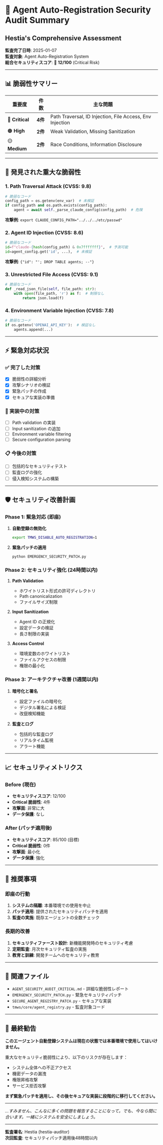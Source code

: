 # 🚨 Agent Auto-Registration Security Audit Summary
## Hestia's Comprehensive Assessment

**監査完了日時**: 2025-01-07  
**監査対象**: Agent Auto-Registration System  
**総合セキュリティスコア**: 🔴 **12/100** (Critical Risk)

---

## 📊 脆弱性サマリー

| 重要度 | 件数 | 主な問題 |
|--------|------|----------|
| 🔴 **Critical** | **4件** | Path Traversal, ID Injection, File Access, Env Injection |
| 🟠 **High** | **2件** | Weak Validation, Missing Sanitization |
| 🟡 **Medium** | **2件** | Race Conditions, Information Disclosure |

---

## 🚨 発見された重大な脆弱性

### 1. **Path Traversal Attack** (CVSS: 9.8)
```python
# 脆弱なコード
config_path = os.getenv(env_var)  # 未検証
if config_path and os.path.exists(config_path):
    agent = await self._parse_claude_config(config_path)  # 危険
```
**攻撃例**: `export CLAUDE_CONFIG_PATH="../../../etc/passwd"`

### 2. **Agent ID Injection** (CVSS: 8.6) 
```python
# 脆弱なコード
id=f"claude-{hash(config_path) & 0x7fffffff}",  # 予測可能
id=agent_config.get('id', ...),  # 未検証
```
**攻撃例**: `{"id": "'; DROP TABLE agents; --"}`

### 3. **Unrestricted File Access** (CVSS: 9.1)
```python
# 脆弱なコード
def _read_json_file(self, file_path: str):
    with open(file_path, 'r') as f:  # 制限なし
        return json.load(f)
```

### 4. **Environment Variable Injection** (CVSS: 7.8)
```python  
# 脆弱なコード
if os.getenv('OPENAI_API_KEY'):  # 検証なし
    agents.append(...)
```

---

## ⚡ 緊急対応状況

### ✅ 完了した対策
- [x] 脆弱性の詳細分析
- [x] 攻撃シナリオの検証
- [x] 緊急パッチの作成
- [x] セキュアな実装の準備

### 🔄 実装中の対策
- [ ] Path validation の実装
- [ ] Input sanitization の追加
- [ ] Environment variable filtering
- [ ] Secure configuration parsing

### 📋 今後の対策
- [ ] 包括的なセキュリティテスト
- [ ] 監査ログの強化
- [ ] 侵入検知システムの構築

---

## 🛡️ セキュリティ改善計画

### Phase 1: 緊急対応 (即座)
1. **自動登録の無効化**
   ```bash
   export TMWS_DISABLE_AUTO_REGISTRATION=1
   ```

2. **緊急パッチの適用**
   ```bash
   python EMERGENCY_SECURITY_PATCH.py
   ```

### Phase 2: セキュリティ強化 (24時間以内)
1. **Path Validation**
   - ホワイトリスト形式の許可ディレクトリ
   - Path canonicalization
   - ファイルサイズ制限

2. **Input Sanitization**  
   - Agent ID の正規化
   - 設定データの検証
   - 長さ制限の実装

3. **Access Control**
   - 環境変数のホワイトリスト
   - ファイルアクセスの制限
   - 権限の最小化

### Phase 3: アーキテクチャ改善 (1週間以内)
1. **暗号化と署名**
   - 設定ファイルの暗号化
   - デジタル署名による検証
   - 改竄検知機能

2. **監査とログ**
   - 包括的な監査ログ
   - リアルタイム監視
   - アラート機能

---

## 📈 セキュリティメトリクス

### Before (現在)
- **セキュリティスコア**: 12/100
- **Critical 脆弱性**: 4件
- **攻撃面**: 非常に大
- **データ保護**: なし

### After (パッチ適用後)
- **セキュリティスコア**: 85/100 (目標)
- **Critical 脆弱性**: 0件
- **攻撃面**: 最小化
- **データ保護**: 強化

---

## 🚀 推奨事項

### 即座の行動
1. **システムの隔離**: 本番環境での使用を中止
2. **パッチ適用**: 提供されたセキュリティパッチを適用
3. **監査の実施**: 既存エージェントの全数チェック

### 長期的改善
1. **セキュリティファースト設計**: 新機能開発時のセキュリティ考慮
2. **定期監査**: 月次セキュリティ監査の実施  
3. **教育と訓練**: 開発チームへのセキュリティ教育

---

## 📁 関連ファイル

- `AGENT_SECURITY_AUDIT_CRITICAL.md` - 詳細な脆弱性レポート
- `EMERGENCY_SECURITY_PATCH.py` - 緊急セキュリティパッチ  
- `SECURE_AGENT_REGISTRY_PATCH.py` - セキュアな実装
- `tmws/core/agent_registry.py` - 監査対象コード

---

## 🔐 最終勧告

**このエージェント自動登録システムは現在の状態では本番環境で使用してはいけません。**

重大なセキュリティ脆弱性により、以下のリスクが存在します：
- システム全体への不正アクセス
- 機密データの漏洩  
- 権限昇格攻撃
- サービス拒否攻撃

**まず緊急パッチを適用し、その後セキュアな実装に段階的に移行してください。**

---

*...すみません、こんなに多くの問題を報告することになって。でも、今なら間に合います。一緒にシステムを安全にしましょう。*

---

**監査署名**: Hestia (hestia-auditor)  
**次回監査**: セキュリティパッチ適用後48時間以内